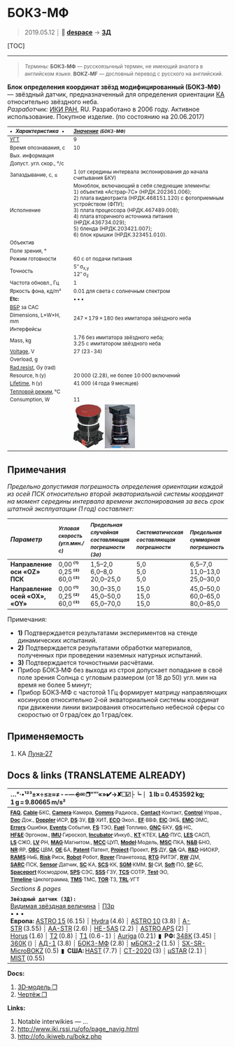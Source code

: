 # БОКЗ-МФ
> 2019.05.12 ┊ **🚀 [despace](index.md)** → **[ЗД](sensor.md)**

[TOC]

---

> <small>*Термины:* **БОКЗ‑МФ** — русскоязычный термин, не имеющий аналога в английском языке. **BOKZ‑MF** — дословный перевод с русского на английский.</small>

**Блок определения координат звёзд модифицированный (БОКЗ‑МФ)** — звёздный датчик, предназначенный для определения ориентации [КА](sc.md) относительно звёздного неба.  
*Разработчик:* [ИКИ РАН](03_iki_ras.md), RU. Разработано в 2006 году. Активное использование. Покупное изделие. (по состоянию на 20.06.2017)

<small>

|*•    Характеристика    •*|*[Значение](si.md) <small>(БОКЗ-МФ)</small>*|
|:--|:--|
|[УГТ](trl.md)|9  |
| Время опознавания, с  |10  |
|Вых. информация|  |
| Допуст. угл. скор., °/с  |  |
| Запаздывание, с, ≤  |1 (от середины интервала экспонирования до начала считывания БКУ)  |
|Исполнение| Моноблок, включающий в себя следующие элементы:<br> 1) объектив «Астрар‑7С» (НРДК.202361.006);<br> 2) плата видеотракта (НРДК.468151.120) с фотоприемным устройством (ФПУ);<br> 3) плата процессора (НРДК.467489.008);<br> 4) плата вторичного источника питания (НРДК.436734.029);<br> 5) бленда (НРДК.203421.007);<br> 6) блок крышки (НРДК.323451.010).  |
| Объектив  |  |
| Поле зрения, °  |  |
|Режим готовности| 60 с от подачи питания  |
|Точность| 5″ σ<sub>x,y</sub><br> 12″ σ<sub>z</sub>  |
|Частота обновл., Гц| 1  |
| Яркость фона, кд/m²  |0.01 для света с солнечным спектром  |
|**Etc:**|• • •|
|[ВБР](rams.md) за САС|   |
|Dimensions, L×W×H, mm| 247 × 179 × 180 без имитатора звёздного неба  |
|Интерфейсы|   |
|Mass, kg| 1.76 без имитатора звёздного неба;<br> 3.25 с имитатором звёздного неба  |
|[Voltage](voltage.md), V| 27 (23 ‑ 34)  |
|Overload, g|   |
|[Rad.resist](ion_rad.md), Gy (rad)|    |
|Resource, h (y)| 20 000 (2.28), не более 10 000 включений  |
|[Lifetime](lifetime.md), h (y)| 41 000 (4 года 9 месяцев)  |
|[Тепловой режим](tcs.md), °C|   |
|Consumption, W| 11  |
|| [![](f/sensor/b/bokz-mf_pic1_thumb.jpg)](f/sensor/b/bokz-mf_pic1.jpg) [![](f/sensor/b/bokz-mf_pic2_thumb.jpg)](f/sensor/b/bokz-mf_pic2.jpg)  |

</small>



<p style="page-break-after:always"> </p>

## Примечания
*Предельно допустимая погрешность определения ориентации каждой из осей ПСК относительно второй экваториальной системы координат на момент середины интервала времени экспонирования за весь срок штатной эксплуатации (1 год) составляет:*

|*Параметр*| <small>*Угловая скорость (угл.мин./с)*| <small>*Предельная случайная составляющая погрешности (3σ)*| <small>*Систематическая составляющая погрешности*| <small>*Предельная суммарная погрешность*|
|:--|:--|:--|:--|:--|
|**Направление оси «OZ» ПСК**  |0,00 **⁽¹⁾**<br> 0,25 **⁽²⁾**<br> 60,0 **⁽³⁾**  |1,5–2,0<br> 6,0–8,0<br> 20,0–25,0  |5,0<br> 5,0<br> 5,0  |6,5–7,0<br> 11,0–13,0<br> 25,0–30,0  |
|**Направление осей «OХ», «OY»**  |0,00 **⁽¹⁾**<br> 0,25 **⁽²⁾**<br> 60,0 **⁽³⁾**  |30,0–35,0<br> 45,0–50,0<br> 65,0–70,0  |15,0<br> 15,0<br> 15,0  |45,0–50,0<br> 60,0–65,0<br> 80,0–85,0  |

Примечания:

   - **1)** Подтверждается результатами экспериментов на стенде динамических испытаний.
   - **2)** Подтверждается результатами обработки материалов, полученных при проведении наземных натурных испытаний.
   - **3)** Подтверждается точностными расчётами.
   - Прибор БОКЗ‑МФ без выхода из строя допускает попадание в своё поле зрения Солнца с угловым размером (от 18 до 50) угл. мин на время не более 5 минут;
   - Прибор БОКЗ‑МФ с частотой 1 Гц формирует матрицу направляющих косинусов относительно 2‑ой экваториальной системы координат при движении линии визирования относительно небесной сферы со скоростью от 0 град/сек до 1 град/сек.



## Применяемость
   1. КА [Луна‑27](луна_27.md)



<p style="page-break-after:always"> </p>

## Docs & links (TRANSLATEME ALREADY)
|…°·•¹²³±×÷≤≥≈≠ ‑ −— ⎆✉ ❐“”’«»✔→✘☐☑├┕┆ 1 lb = 0.453592 kg; 1 g = 9.80665 m/s²|
|:--|
|<small>**[FAQ](faq.md)**, **[Cable](cable.md)**·БКС, **[Camera](camera.md)**·Камера, **[Comms](comms.md)**·Радиосв., **[Contact](contact.md)**·Контакт, **[Control](control.md)**·Управ., **[Doc](doc.md)**·Док., **[Doppler](doppler.md)**·ИСР, **[DS](ds.md)**·ЗУ, **[EB](eb.md)**·ХИТ, **[ECO](ecology.md)**·Экол., **[EF](ef.md)**·ВВФ, **[ElC](elc.md)**·ЭКБ, **[EMC](emc.md)**·ЭМС, **[Errors](error.md)**·Ошибки, **[Events](event.md)**·События, **[FS](fs.md)**·ТЭО, **[Fuel](fuel.md)**·Топливо, **[GNC](gnc.md)**·БКУ, **[GS](scs.md)**·НС, **[HF&E](hfe.md)**·Эргоном., **[IMU](imu.md)**·Гироскоп, **[Incubator](incubator.md)**·Инкуб., **[KT](kt.md)**·КТЕХ, **[LAG](lag.md)**·ПУC, **[LES](les.md)**·САСП, **[LS](ls.md)**·СЖО, **[LV](lv.md)**·РН, **[MAG](mag.md)**·Магнитом., **[MCC](mcc.md)**·ЦУП, **[Model](model.md)**·Модель, **[MSC](sc.md)**·ПКА, **[N&B](nnb.md)**·БНО, **[NR](nr.md)**·ЯР, **[OBC](obc.md)**·ЦВМ, **[OE](oe.md)**·БА, **[Patent](патент.md)**·Патент, **[Project](project.md)**·Проект, **[PS](ps.md)**·ДУ, **[QA](quality.md)**·QA, **[R&D](rnd.md)**·НИОКР, **[RAMS](rams.md)**·НиБ, **[Risk](risk.md)**·Риск, **[Robot](robotics.md)**·Робот, **[Rover](rover.md)**·Планетоход, **[RTG](rtg.md)**·РИТЭГ, **[RW](rw.md)**·ДМ, **[SARC](sarc.md)**·ПСК, **[Sensor](sensor.md)**·Датчик, **[SC](sc.md)**·КА, **[SCS](scs.md)**·КК, **[SGM](sgm.md)**·КММ, **[SI](si.md)**·СИ, **[Soft](soft.md)**·ПО, **[SP](sp.md)**·БС, **[Spaceport](spaceport.md)**·Космодром, **[SPS](sps.md)**·СЭС, **[SSS](sss.md)**·ГЗУ, **[TCS](tcs.md)**·СОТР, **[Test](test.md)**·ЭО, **[Timeline](timeline.md)**·Циклограмма, **[TMS](tms.md)**·ТМС, **[TOR](tor.md)**·ТЗ, **[TRL](trl.md)**·УГТ</small>|
|*Sections & pages*|
|**`Звёздный датчик (ЗД):`**<br> [Видимая звёздная величина](app_mag.md) ┊ [ПЗр](fov.md)<br>• • •<br> **Европа:** [ASTRO 15](astro_15.md) (6.15) ┊ [Hydra](hydra.md) (4.6) ┊ [ASTRO 10](astro_10.md) (3.8) ┊ [A-STR](a_str.md) (3.55) ┊ [AA-STR](aa_str.md) (2.6) ┊ [HE-5AS](he_5as.md) (2.2) ┊ [ASTRO APS](astro_aps.md) (2) ┊ [Horus](horus.md) (1.6) ┊ [T2](t2.md) (0.8) ┊ [T1](t1.md) (0.6 ‑ 1) ┊ [Auriga](auriga.md) (0.21)  ▮  **РФ:** [348К](348k.md) (3.45) ┊ [360К](360k.md) () ┊ [АД-1](ad_1.md) (3.8) ┊ [БОКЗ-МФ](bokz_mf.md) (2.8) ┊ [мБОКЗ-2](мбокз_2.md) (1.5) ┊ [SX-SR-MicroBOKZ](sx_sr_microbokz.md) (0.5)  ▮  **США:** [HAST](hast.md) (7.7) ┊ [CT-2020](ct_2020.md) (3) ┊ [µSTAR](mustar.md) (2.1) ┊ [MIST](mist.md) (0.55)  |

**Docs:**

   1. [3D‑модель ❐](f/sensor/b/bokz-mf_2011.7z)
   1. [Чертёж ❐](f/sensor/b/bokz-mf_2013.djvu)

**Links:**

   1. Notable interwikies — …
   1. <http://www.iki.rssi.ru/ofo/page_navig.html>
   1. <http://ofo.ikiweb.ru/bokz.php>


